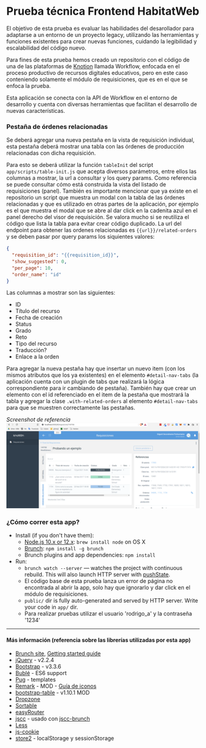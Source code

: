 
# Prueba técnica Frontend HabitatWeb

El objetivo de esta prueba es evaluar las habilidades del desarollador para adaptarse a un entorno de un proyecto legacy, utilizando las herramientas y funciones existentes para crear nuevas funciones, cuidando la legibilidad y escalabilidad del código nuevo.

Para fines de esta prueba hemos creado un repositorio con el código de una de las plataformas de [Knotion](https://knotion.com/) llamada Workflow, enfocada en el proceso productivo de recursos digitales educativos, pero en este caso conteniendo solamente el módulo de requisiciones, que es en el que se enfoca la prueba.

Esta aplicación se conecta con la API de Workflow en el entorno de desarrollo y cuenta con diversas herramientas que facilitan el desarrollo de nuevas características.

### Pestaña de órdenes relacionadas

Se deberá agregar una nueva pestaña en la vista de requisición individual, esta pestaña deberá mostrar una tabla con las órdenes de producción relacionadas con dicha requisición.

Para esto se deberá utilizar la función `tableInit` del script `app/scripts/table-init.js` que acepta diversos parámetros, entre ellos las columnas a mostrar, la url a consultar y los query params. Como referencia se puede consultar cómo está construida la vista del listado de requisiciones (panel). También es importante mencionar que ya existe en el repositorio un script que muestra un modal con la tabla de las órdenes relacionadas y que es utilizado en otras partes de la aplicación, por ejemplo es el que muestra el modal que se abre al dar click en la cadenita azul en el panel derecho del visor de requisición. Se valora mucho si se reutiliza el código que lista la tabla para evitar crear código duplicado. La url del endpoint para obtener las ordenes relacionadas es `{{url}}/related-orders` y se deben pasar por query params los siquientes valores:

```json
{
  "requisition_id": "{{requisition_id}}",
  "show_suggested": 0,
  "per_page": 10,
  "order_name": "id"
}
```

Las columnas a mostrar son las siguientes:
* ID
* Título del recurso
* Fecha de creación
* Status
* Grado
* Reto
* Tipo del recurso
* Traducción?
* Enlace a la orden

Para agregar la nueva pestaña hay que insertar un nuevo item (con los mismos atributos que los ya existentes) en el elemento `#detail-nav-tabs` (la aplicación cuenta con un plugin de tabs que realizará la lógica correspondiente para ir cambiando de pestaña). También hay que crear un elemento con el id referenciado en el item de la pestaña que mostrará la tabla y agregar la clase `.with-related-orders` al elemento `#detail-nav-tabs` para que se muestren correctamente las pestañas.

_Screenshot de referencia_
![Test screenshot](test-screenshot.png)

### ¿Cómo correr esta app?

* Install (if you don't have them):
    * [Node.js 10.x or 12.x](http://nodejs.org): `brew install node` on OS X
    * [Brunch](http://brunch.io): `npm install -g brunch`
    * Brunch plugins and app dependencies: `npm install`
* Run:
    * `brunch watch --server` — watches the project with continuous rebuild. This will also launch HTTP server with [pushState](https://developer.mozilla.org/en-US/docs/Web/Guide/API/DOM/Manipulating_the_browser_history).
    * El código base de esta prueba lanza un error de página no encontrada al abrir la app, solo hay que ignorarlo y dar click en el módulo de requisiciones.
    * `public/` dir is fully auto-generated and served by HTTP server.  Write your code in `app/` dir.
    * Para realizar pruebas utilizar el usuario 'rodrigo_a' y la contraseña '1234'

---

#### Más información (referencia sobre las librerías utilizadas por esta app)

* [Brunch site](http://brunch.io), [Getting started guide](https://github.com/brunch/brunch-guide#readme)
* [jQuery](http://api.jquery.com/) - v2.2.4
* [Bootstrap](http://getbootstrap.com/) - v3.3.6
* [Bublé](https://buble.surge.sh/guide/) - ES6 support
* [Pug](http://pugjs.org) - templates
* [Remark](http://getbootstrapadmin.com/remark/) - MOD - [Guía de iconos](http://getbootstrapadmin.com/remark/base/uikit/icons.html)
* [bootstrap-table](http://bootstrap-table.wenzhixin.net.cn/) - v1.10.1 MOD
* [Dropzone](http://www.dropzonejs.com/)
* [Sortable](https://github.com/RubaXa/Sortable)
* [easyRouter](https://github.com/aMarCruz/easyrouter)
* [jscc](https://github.com/aMarCruz/jscc) - usado con [jscc-brunch](https://github.com/aMarCruz/jscc-brunch)
* [Less](http://lesscss.org/)
* [js-cookie](https://github.com/js-cookie/js-cookie)
* [store2](https://github.com/nbubna/store) - localStorage y sessionStorage